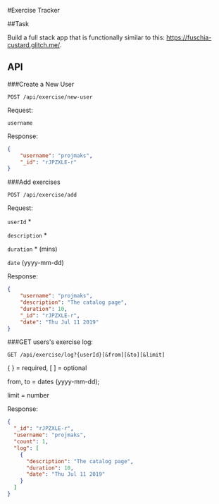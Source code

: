 #Exercise Tracker

##Task

Build a full stack app that is functionally similar to this: https://fuschia-custard.glitch.me/.

## API

###Create a New User

`POST /api/exercise/new-user`

Request:

`username`

Response:

```json
{
    "username": "projmaks",
    "_id": "rJPZXLE-r"
}
```

###Add exercises

`POST /api/exercise/add`

Request:

`userId` *

`description` *

`duration` * (mins)

`date` (yyyy-mm-dd)

Response:

```json
{
    "username": "projmaks",
    "description": "The catalog page",
    "duration": 10,
    "_id": "rJPZXLE-r",
    "date": "Thu Jul 11 2019"
}
```

###GET users's exercise log:

`GET /api/exercise/log?{userId}[&from][&to][&limit]`

{ } = required, [ ] = optional

from, to = dates (yyyy-mm-dd);

limit = number

Response: 

```json
{
  "_id": "rJPZXLE-r",
  "username": "projmaks",
  "count": 1,
  "log": [
    {
      "description": "The catalog page",
      "duration": 10,
      "date": "Thu Jul 11 2019"
    }
  ]
}
```

